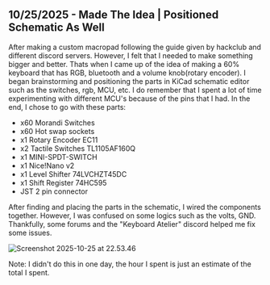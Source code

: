 <!--
  ===================    !!READ THIS NOTICE!!   ====================
  DO NOT edit this file manually. Your changes WILL BE OVERWRITTEN!
  This journal is auto generated and updated by Hack Club Blueprint.
  To edit this file, please edit your journal entries on Blueprint.
  ==================================================================
-->

## 10/25/2025 - Made The Idea | Positioned Schematic As Well  

After making a custom macropad following the guide given by hackclub and different discord servers. However, I felt that I needed to make something bigger and better. Thats when I came up of the idea of making a 60% keyboard that has RGB, bluetooth and a volume knob(rotary encoder). I began brainstorming and positioning the parts in KiCad schematic editor such as the switches, rgb, MCU, etc. I do remember that I spent a lot of time experimenting with different MCU's because of the pins that I had. In the end, I chose to go with these parts:

- x60 Morandi Switches
- x60 Hot swap sockets
- x1 Rotary Encoder EC11
- x2 Tactile Switches TL1105AF160Q
- x1 MINI-SPDT-SWITCH
- x1 Nice!Nano v2
- x1 Level Shifter 74LVCHZT45DC
- x1 Shift Register 74HC595
- JST 2 pin connector

After finding and placing the parts in the schematic, I wired the components together. However, I was confused on some logics such as the volts, GND. Thankfully, some forums and the "Keyboard Atelier" discord helped me fix some issues.

![Screenshot 2025-10-25 at 22.53.46](https://blueprint.hackclub.com/user-attachments/blobs/proxy/eyJfcmFpbHMiOnsiZGF0YSI6NTYwNSwicHVyIjoiYmxvYl9pZCJ9fQ==--56914e111808b19bbfdcd328094687e9001eeecd/Screenshot%202025-10-25%20at%2022.53.46.png)


Note: I didn't do this in one day, the hour I spent is just an estimate of the total I spent.  

